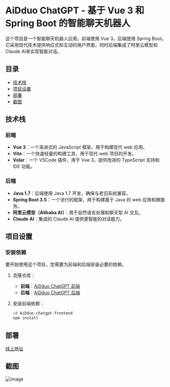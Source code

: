 # AiDduo ChatGPT - 基于 Vue 3 和 Spring Boot 的智能聊天机器人

这个项目是一个智能聊天机器人应用，前端使用 Vue 3，后端使用 Spring Boot。它采用现代技术提供响应式和互动的用户界面，同时后端集成了阿里云模型和Claude AI来实现智能对话。

## 目录
- [技术栈](#技术栈)
- [项目设置](#项目设置)
- [部署](#部署)
- [截图](#截图)

## 技术栈

### 前端
- **Vue 3**：一个渐进式的 JavaScript 框架，用于构建现代 web 应用。
- **Vite**：一个快速轻量的构建工具，用于现代 web 项目的开发。
- **Volar**：一个 VSCode 插件，用于 Vue 3，提供改进的 TypeScript 支持和 IDE 功能。

### 后端
- **Java 1.7**：后端使用 Java 1.7 开发，确保与老旧系统兼容。
- **Spring Boot 3.5**：一个流行的框架，用于构建基于 Java 的 web 应用和微服务。
- **阿里云模型（Alibaba AI）**：用于自然语言处理和聊天型 AI 交互。
- **Claude AI**：集成的 Claude AI 提供更智能的对话能力。

## 项目设置

### 安装依赖

要开始使用这个项目，您需要为前端和后端安装必要的依赖。

1. 克隆仓库：
   - **前端**：[AiDduo ChatGPT 前端](https://github.com/Dddddduo/AiDduo-chatgpt-frontend)
   - **后端**：[AiDduo ChatGPT 后端](https://github.com/Dddddduo/AiDduo-chatgpt-backend)

2. 安装前端依赖：
    ```sh
    cd AiDduo-chatgpt-frontend
    npm install
    ```

## 部署
[线上地址](http://gpt.gczdy.cn/)

## 截图
![image](https://github.com/user-attachments/assets/2b541647-052f-4db6-87f2-7e25fed0215a)



